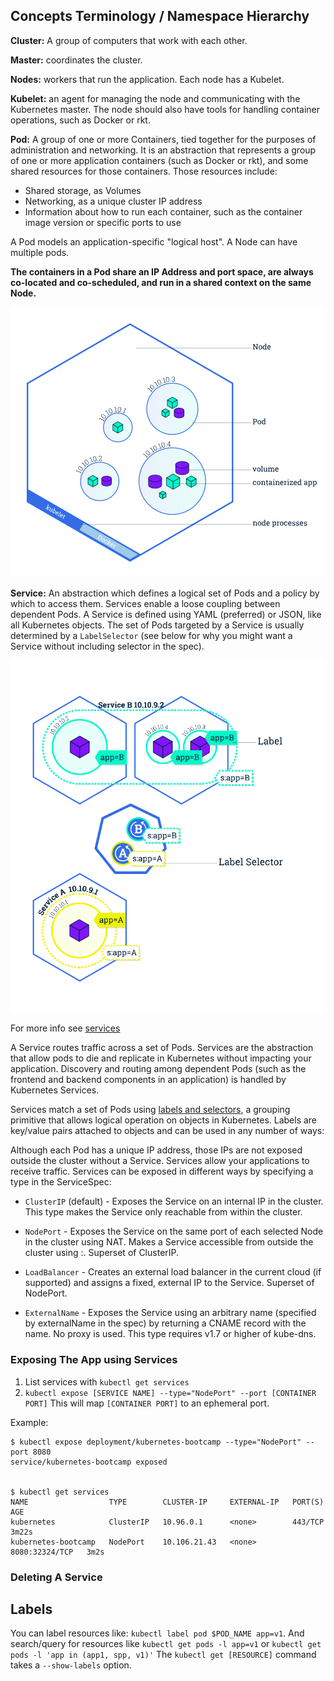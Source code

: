 ## Concepts Terminology / Namespace Hierarchy

**Cluster:** A group of computers that work with each other.

**Master:** coordinates the cluster.

**Nodes:** workers that run the application. Each node has a Kubelet.

**Kubelet:** an agent for managing the node and communicating with the Kubernetes master. The node should also have tools for handling container operations, such as Docker or rkt.

**Pod:** A group of one or more Containers, tied together for the purposes of administration and networking. It is an abstraction that represents a group of one or more application containers (such as Docker or rkt), and some shared resources for those containers. Those resources include:

-   Shared storage, as Volumes
-   Networking, as a unique cluster IP address
-   Information about how to run each container, such as the container image version or specific ports to use

A Pod models an application-specific "logical host".
A Node can have multiple pods.

**The containers in a Pod share an IP Address and port space, are always co-located and co-scheduled, and run in a shared context on the same Node.**

![hierarchy of a node](./resources/node-overview.svg "hierarchy of a node")

**Service:**  An abstraction which defines a logical set of Pods and a policy by which to access them. Services enable a loose coupling between dependent Pods. A Service is defined using YAML (preferred) or JSON, like all Kubernetes objects. The set of Pods targeted by a Service is usually determined by a `LabelSelector` (see below for why you might want a Service without including selector in the spec).

![services](./resources/services.svg "services")

For more info see [services](./services.md)

A Service routes traffic across a set of Pods. Services are the abstraction that allow pods to die and replicate in Kubernetes without impacting your application. Discovery and routing among dependent Pods (such as the frontend and backend components in an application) is handled by Kubernetes Services.

Services match a set of Pods using [labels and selectors](https://kubernetes.io/docs/concepts/overview/working-with-objects/labels/), a grouping primitive that allows logical operation on objects in Kubernetes. Labels are key/value pairs attached to objects and can be used in any number of ways:

Although each Pod has a unique IP address, those IPs are not exposed outside the cluster without a Service. Services allow your applications to receive traffic. Services can be exposed in different ways by specifying a type in the ServiceSpec:

-   `ClusterIP` (default) - Exposes the Service on an internal IP in the cluster. This type makes the Service only reachable from within the cluster.

-   `NodePort` - Exposes the Service on the same port of each selected Node in the cluster using NAT. Makes a Service accessible from outside the cluster using <NodeIP>:<NodePort>. Superset of ClusterIP.

-   `LoadBalancer` - Creates an external load balancer in the current cloud (if supported) and assigns a fixed, external IP to the Service. Superset of NodePort.

-   `ExternalName` - Exposes the Service using an arbitrary name (specified by externalName in the spec) by returning a CNAME record with the name. No proxy is used. This type requires v1.7 or higher of kube-dns.

### Exposing The App using Services

1. List services with `kubectl get services`
2. `kubectl expose [SERVICE NAME] --type="NodePort" --port [CONTAINER PORT]`
This will map `[CONTAINER PORT]` to an ephemeral port.

Example:

```
$ kubectl expose deployment/kubernetes-bootcamp --type="NodePort" --port 8080
service/kubernetes-bootcamp exposed


$ kubectl get services
NAME                  TYPE        CLUSTER-IP     EXTERNAL-IP   PORT(S)          AGE
kubernetes            ClusterIP   10.96.0.1      <none>        443/TCP          3m22s
kubernetes-bootcamp   NodePort    10.106.21.43   <none>        8080:32324/TCP   3m2s
```

### Deleting A Service



## Labels

You can label resources like: `kubectl label pod $POD_NAME app=v1`.
And search/query for resources like `kubectl get pods -l app=v1` or
`kubectl get pods -l 'app in (app1, spp, v1)'`
The `kubectl get [RESOURCE]` command takes a `--show-labels` option.
